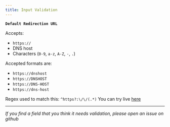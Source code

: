 ```yaml
---
title: Input Validation
---
```


**`Default Redirection URL`**

Accepts:

- `https://`
- DNS host
- Characters (`0-9`, `a-z`, `A-Z`, `-`, `.`)

Accepted formats are:

- `https://dnshost`
- `https://DNSHOST`
- `https://DNS-HOST`
- `https://dns-host`

Regex used to match this: `^https?:\/\/(.*)`
You can try live [here](https://regex101.com/r/zFt9zy/1)

---

_If you find a field that you think it needs validation, please open an issue on github_
